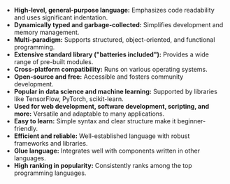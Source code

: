 * **High-level, general-purpose language:** Emphasizes code readability and uses significant indentation.
* **Dynamically typed and garbage-collected:**  Simplifies development and memory management.
* **Multi-paradigm:** Supports structured, object-oriented, and functional programming.
* **Extensive standard library ("batteries included"):** Provides a wide range of pre-built modules.
* **Cross-platform compatibility:** Runs on various operating systems.
* **Open-source and free:**  Accessible and fosters community development.
* **Popular in data science and machine learning:**  Supported by libraries like TensorFlow, PyTorch, scikit-learn.
* **Used for web development, software development, scripting, and more:** Versatile and adaptable to many applications.
* **Easy to learn:**  Simple syntax and clear structure make it beginner-friendly.
* **Efficient and reliable:**  Well-established language with robust frameworks and libraries.
* **Glue language:** Integrates well with components written in other languages.
* **High ranking in popularity:** Consistently ranks among the top programming languages.